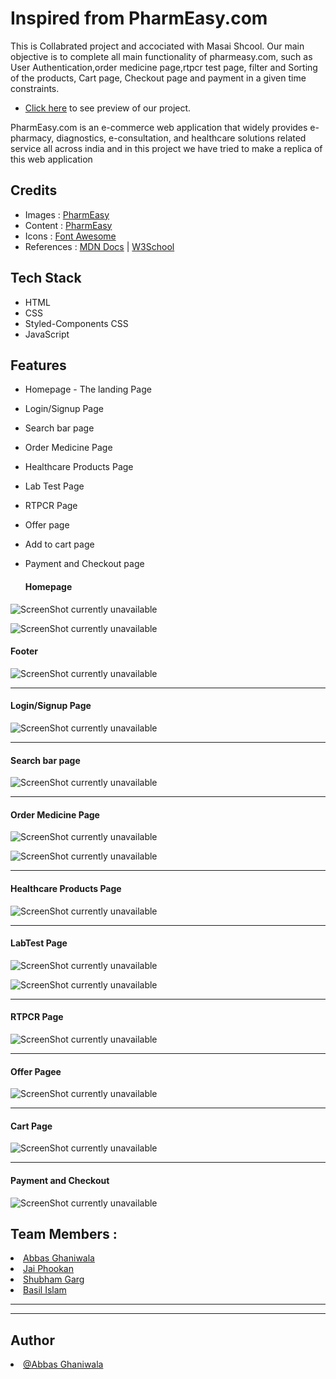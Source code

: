 # Inspired from PharmEasy.com

This is Collabrated project and accociated with Masai Shcool.
Our main objective is to complete all main functionality of pharmeasy.com, such as User Authentication,order medicine page,rtpcr test page, filter and Sorting of the products, Cart page, Checkout page and payment in a given time constraints.

- [Click here](https://pharmeasy-clone1.vercel.app/) to see preview of our project.

PharmEasy.com is an e-commerce web application that widely provides e-pharmacy, diagnostics, e-consultation, and healthcare solutions related service all across india and in this project we have tried to make a replica of this web application
## Credits

- Images : [PharmEasy](https://pharmeasy-clone1.vercel.app/)
- Content : [PharmEasy](https://pharmeasy-clone1.vercel.app/)
- Icons : [Font Awesome](https://fontawesome.com/)
- References : [MDN Docs](https://developer.mozilla.org/en-US/) | [W3School](https://www.w3schools.com/)

## Tech Stack

- HTML
- CSS
- Styled-Components CSS
- JavaScript


## Features
- Homepage - The landing Page
- Login/Signup Page 
- Search bar page
- Order Medicine Page
- Healthcare Products Page
- Lab Test Page
- RTPCR Page
- Offer page
- Add to cart page
- Payment and Checkout page


  <h4>Homepage</h4>
  
 ![ScreenShot currently unavailable](https://github.com/basilaslam/PharmEasy/blob/main/PharmEasy/styles/pm1.JPG)
 
 ![ScreenShot currently unavailable](https://github.com/basilaslam/PharmEasy/blob/main/PharmEasy/styles/pm2.JPG)

 

  <h4>Footer</h4>
  
 ![ScreenShot currently unavailable](https://github.com/basilaslam/PharmEasy/blob/main/PharmEasy/styles/pmfoot.JPG)

  <hr>
  
  <h4>Login/Signup Page</h4>
  
   ![ScreenShot currently unavailable](https://github.com/basilaslam/PharmEasy/blob/main/PharmEasy/styles/login.JPG)
  
  <hr>
  
  <h4>Search bar page</h4>
  
   ![ScreenShot currently unavailable](https://github.com/basilaslam/PharmEasy/blob/main/PharmEasy/styles/searchpm.JPG)
  
  <hr>
  <h4> Order Medicine Page</h4>
  
   ![ScreenShot currently unavailable](https://github.com/basilaslam/PharmEasy/blob/main/PharmEasy/styles/opm1.JPG)
   
   
   ![ScreenShot currently unavailable](https://github.com/basilaslam/PharmEasy/blob/main/PharmEasy/styles/opm2.JPG)
   
  <hr>
  
   <h4>Healthcare Products Page </h4>
  
   ![ScreenShot currently unavailable](https://github.com/basilaslam/PharmEasy/blob/main/PharmEasy/styles/hp1.JPG)
   
   

   
  <hr>
   <h4> LabTest Page</h4>
  
   ![ScreenShot currently unavailable](https://github.com/basilaslam/PharmEasy/blob/main/PharmEasy/styles/lpm1.JPG)
   
   
   ![ScreenShot currently unavailable](https://github.com/basilaslam/PharmEasy/blob/main/PharmEasy/styles/lpm2.JPG)
   
  <hr>
   <h4>RTPCR Page</h4>
  
   ![ScreenShot currently unavailable](https://github.com/basilaslam/PharmEasy/blob/main/PharmEasy/styles/rtpcrpm.JPG)
   
   
   
  <hr>
    <h4>Offer Pagee</h4>
  
   ![ScreenShot currently unavailable](https://github.com/basilaslam/PharmEasy/blob/main/PharmEasy/styles/offerpm.JPG)
   
   
   
  <hr>
  <h4>Cart Page</h4> 
  
  ![ScreenShot currently unavailable](https://github.com/basilaslam/PharmEasy/blob/main/PharmEasy/styles/cartpm.JPG)
  <hr>
  
  <h4>Payment and Checkout</h4>
  
 ![ScreenShot currently unavailable](https://github.com/basilaslam/PharmEasy/blob/main/PharmEasy/styles/payment.JPG)

<h2>Team Members :</h2>

  <li><a href="https://github.com/abbas5152">
Abbas Ghaniwala</a></li>
  <li><a href="https://github.com/">Jai Phookan</a></li>
  <li><a href="https://github.com/">Shubham Garg</a></li>
  <li><a href="https://github.com/">Basil Islam</a></li>
<!--   <li><a href="https://github.com/gautam6023">Gautam Gohil</a></li> -->
 <hr><hr>
  
<h2>Author</h2>
  <li><a href="https://github.com/abbas5152">@Abbas Ghaniwala</a></li>

